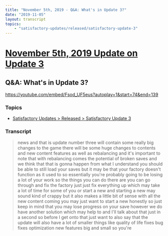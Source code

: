 ```yaml
---
title: "November 5th, 2019 - Q&A: What's in Update 3?"
date: "2019-11-05"
layout: transcript
topics: 
    - "satisfactory-updates/released/satisfactory-update-3"
---
```

# [November 5th, 2019 Update on Update 3](../2019-11-05.md)
## Q&A: What's in Update 3?
https://youtube.com/embed/Fsod_UF5eus?autoplay=1&start=74&end=139
### Topics
* [Satisfactory Updates > Released > Satisfactory Update 3](../topics/satisfactory-updates/released/satisfactory-update-3.md)

### Transcript

> news and that is update number three
> will contain some really big changes to
> the game there will be some huge changes
> to contents and new content features as
> well as rebalancing and it's important
> to note that with rebalancing comes the
> potential of broken saves and we think
> that that is gonna happen from what I
> understand you should be able to still
> load your saves but it may be that your
> factory doesn't function as it used to
> so essentially you're probably going to
> be losing a lot of your work so the
> things you can do there are you can go
> through and fix the factory just just
> fix everything up which may take a lot
> of time for some of you or start a new
> and starting a new may sound kind of
> crappy but it also makes a little bit of
> sense with all the new content coming
> you may just want to start a new
> honestly so just keep in mind that you
> may lose progress on your save however
> we do have another solution which may
> help to and I'll talk about that just in
> a second so before I get onto that just
> want to also say that the update will
> also have a lot of smaller things like
> quality of life fixes bug fixes
> optimization
> new features big and small so you're
